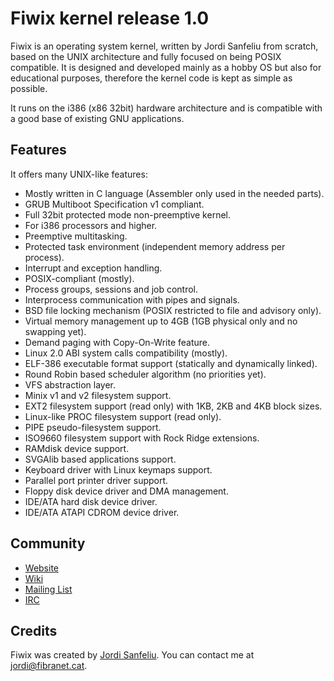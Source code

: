 Fiwix kernel release 1.0
========================
Fiwix is an operating system kernel, written by Jordi Sanfeliu from scratch, based on the UNIX architecture and fully focused on being POSIX compatible. It is designed and developed mainly as a hobby OS but also for educational purposes, therefore the kernel code is kept as simple as possible.

It runs on the i386 (x86 32bit) hardware architecture and is compatible with a good base of existing GNU applications.

Features
--------
It offers many UNIX-like features:

- Mostly written in C language (Assembler only used in the needed parts).
- GRUB Multiboot Specification v1 compliant.
- Full 32bit protected mode non-preemptive kernel.
- For i386 processors and higher.
- Preemptive multitasking.
- Protected task environment (independent memory address per process).
- Interrupt and exception handling.
- POSIX-compliant (mostly).
- Process groups, sessions and job control.
- Interprocess communication with pipes and signals.
- BSD file locking mechanism (POSIX restricted to file and advisory only).
- Virtual memory management up to 4GB (1GB physical only and no swapping yet).
- Demand paging with Copy-On-Write feature.
- Linux 2.0 ABI system calls compatibility (mostly).
- ELF-386 executable format support (statically and dynamically linked).
- Round Robin based scheduler algorithm (no priorities yet).
- VFS abstraction layer.
- Minix v1 and v2 filesystem support.
- EXT2 filesystem support (read only) with 1KB, 2KB and 4KB block sizes.
- Linux-like PROC filesystem support (read only).
- PIPE pseudo-filesystem support.
- ISO9660 filesystem support with Rock Ridge extensions.
- RAMdisk device support.
- SVGAlib based applications support.
- Keyboard driver with Linux keymaps support.
- Parallel port printer driver support.
- Floppy disk device driver and DMA management.
- IDE/ATA hard disk device driver.
- IDE/ATA ATAPI CDROM device driver.

Community
---------
- [Website](http://www.fiwix.org)
- [Wiki](https://github.com/mikaku/Fiwix/wiki)
- [Mailing List](https://lists.sourceforge.net/lists/listinfo/fiwix-general)
- [IRC](http://webchat.freenode.net/?channels=fiwix)

Credits
-------
Fiwix was created by [Jordi Sanfeliu](http://www.fibranet.cat).
You can contact me at [jordi@fibranet.cat](mailto:jordi@fibranet.cat).
